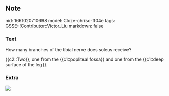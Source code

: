 ## Note
nid: 1661020710698
model: Cloze-chrisc-ff04e
tags: GSSE::!Contributor::Victor_Liu
markdown: false

### Text
How many branches of the tibial nerve does soleus receive?
<div>
  {{c2::Two}}, one from the {{c1::popliteal fossa}} and one from
  the {{c1::deep surface of the leg}}.
</div>

### Extra
<img src="paste-deb4a05da24a84023fc2b57841692dbcd1b11592.jpg">
